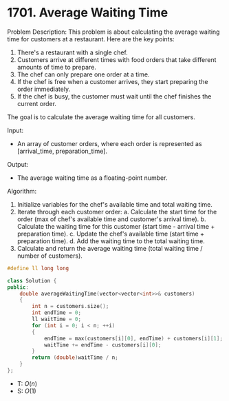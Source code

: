 # 1701. Average Waiting Time

Problem Description:
This problem is about calculating the average waiting time for customers at a restaurant. Here are the key points:

1. There's a restaurant with a single chef.
2. Customers arrive at different times with food orders that take different amounts of time to prepare.
3. The chef can only prepare one order at a time.
4. If the chef is free when a customer arrives, they start preparing the order immediately.
5. If the chef is busy, the customer must wait until the chef finishes the current order.

The goal is to calculate the average waiting time for all customers.

Input:

- An array of customer orders, where each order is represented as [arrival_time, preparation_time].

Output:

- The average waiting time as a floating-point number.

Algorithm:

1. Initialize variables for the chef's available time and total waiting time.
2. Iterate through each customer order:
   a. Calculate the start time for the order (max of chef's available time and customer's arrival time).
   b. Calculate the waiting time for this customer (start time - arrival time + preparation time).
   c. Update the chef's available time (start time + preparation time).
   d. Add the waiting time to the total waiting time.
3. Calculate and return the average waiting time (total waiting time / number of customers).

```cpp
#define ll long long

class Solution {
public:
    double averageWaitingTime(vector<vector<int>>& customers)
    {
        int n = customers.size();
        int endTime = 0;
        ll waitTime = 0;
        for (int i = 0; i < n; ++i)
        {
            endTime = max(customers[i][0], endTime) + customers[i][1];
            waitTime += endTime - customers[i][0];
        }
        return (double)waitTime / n;
    }
};
```

- T: $O(n)$
- S: $O(1)$
